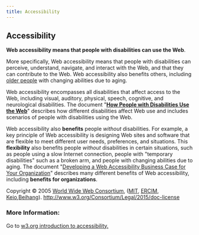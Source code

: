 ```yaml
---
title: Accessibility
---
```

## Accessibility
<strong>Web accessibility means that people with disabilities can use the Web</strong>.

More specifically, Web accessibility means that people with disabilities can perceive, understand, navigate, and interact with the Web, and that they can  contribute to the Web. Web accessibility also benefits others, including <a href="https://www.w3.org/WAI/bcase/soc.html#of" shape="rect">older people</a> with changing abilities due to aging.

Web accessibility encompasses all disabilities that  affect access to the Web, including visual, auditory, physical, speech, cognitive, and neurological disabilities. The document "<strong><a href="http://www.w3.org/WAI/intro/people-use-web/Overview.html" shape="rect">How People with Disabilities Use the Web</a></strong>" describes how different disabilities affect Web use and includes scenarios of people with disabilities using the Web.

Web accessibility  also <strong>benefits</strong> people <em>without</em> disabilities. For example, a key  principle of Web accessibility is designing Web sites and software that are flexible to meet different user needs, preferences, and situations. This <strong>flexibility</strong> also benefits people <em>without</em> disabilities in certain situations, such as people using a slow Internet connection, people with "temporary disabilities" such as a broken arm, and people with changing abilities due to aging. The document "<a href="https://www.w3.org/WAI/bcase/Overview" shape="rect">Developing a    Web Accessibility Business Case for Your Organization</a>" describes  many different benefits of Web accessibility, including <strong>benefits for organizations</strong>.

Copyright &copy; 2005 <a href="http://www.w3.org" shape="rect">World Wide Web Consortium</a>, (<a href="http://www.csail.mit.edu/" shape="rect">MIT</a>, <a href="http://www.ercim.org" shape="rect">ERCIM</a>, <a href="http://www.keio.ac.jp" shape="rect">Keio</a>,<a href="http://ev.buaa.edu.cn" shape="rect">Beihang</a>). http://www.w3.org/Consortium/Legal/2015/doc-license

### More Information:
Go to <a href='https://www.w3.org/WAI/intro/accessibility.php' target='_blank' rel='nofollow'>w3.org introduction to accessibility.</a>


